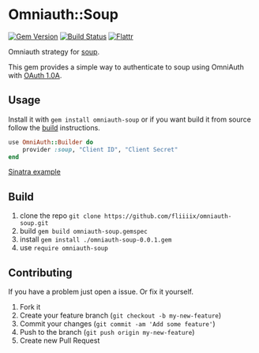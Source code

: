 # Omniauth::Soup

[![Gem Version](https://badge.fury.io/rb/omniauth-soup.png)](http://badge.fury.io/rb/omniauth-soup)
[![Build Status](https://travis-ci.org/fliiiix/omniauth-soup.png?branch=master)](https://travis-ci.org/fliiiix/omniauth-soup)
[![Flattr](https://api.flattr.com/button/flattr-badge-large.png)](https://flattr.com/submit/auto?user_id=NichtAnonymHier&url=https%3A%2F%2Frubygems.org%2Fgems%2Fomniauth-soup)


Omniauth strategy for [soup](https://soup.io).

This gem provides a simple way to authenticate to soup using OmniAuth with [OAuth 1.0A](https://github.com/soup/clients/tree/master/v1.1#3-legged-oauth-flow).

## Usage

Install it with `gem install omniauth-soup` or if you want build it from source follow the [build](#build) instructions.

```ruby
use OmniAuth::Builder do
    provider :soup, "Client ID", "Client Secret"
end
```

[Sinatra example](/sinatra-example.md)

## Build

1. clone the repo `git clone https://github.com/fliiiix/omniauth-soup.git`
2. build `gem build omniauth-soup.gemspec`
3. install `gem install ./omniauth-soup-0.0.1.gem` 
4. use `require omniauth-soup` 

## Contributing

If you have a problem just open a issue. Or fix it yourself.

1. Fork it
2. Create your feature branch (`git checkout -b my-new-feature`)
3. Commit your changes (`git commit -am 'Add some feature'`)
4. Push to the branch (`git push origin my-new-feature`)
5. Create new Pull Request
